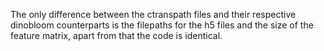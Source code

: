 The only difference between the ctranspath files and their respective dinobloom counterparts is the filepaths for the h5 files and the size of the feature matrix, apart from that the code is identical.
